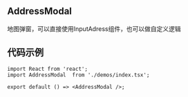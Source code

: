 ## AddressModal

地图弹窗，可以直接使用InputAdress组件，也可以做自定义逻辑

## 代码示例

```tsx
import React from 'react';
import AddressModal  from './demos/index.tsx';

export default () => <AddressModal />;

```

<API id='AddressModal' ></API>
